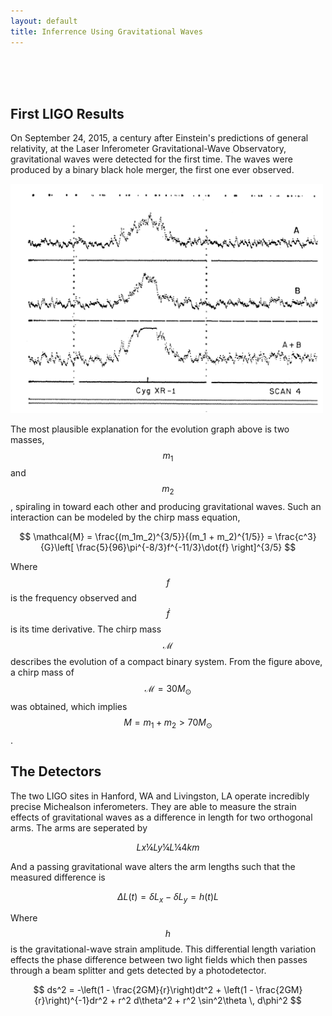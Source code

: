 ```yaml
---
layout: default
title: Inferrence Using Gravitational Waves
---
```


<br>

<br>

<br>

## First LIGO Results
On September 24, 2015, a century after Einstein's predictions of general relativity, at the Laser Inferometer Gravitational-Wave Observatory, gravitational waves were detected for the first time. The waves were produced by a binary black hole merger, the first one ever observed.

<img src="/assets/css/cyg_x1.png" alt="Cygnus X-1 X-ray Graph" width="500"/>

The most plausible explanation for the evolution graph above is two masses, $$m_1$$ and $$m_2$$, spiraling in toward each other and producing gravitational waves.
Such an interaction can be modeled by the chirp mass equation,

$$
\mathcal{M} = \frac{(m_1m_2)^{3/5}}{(m_1 + m_2)^{1/5}} = \frac{c^3}{G}\left[ \frac{5}{96}\pi^{-8/3}f^{-11/3}\dot{f} \right]^{3/5}
$$

Where $$f$$ is the frequency observed and $$\dot{f}$$ is its time derivative. The chirp mass $$\mathcal{M}$$ describes the evolution of a compact binary system. From the figure above, a chirp mass of $$\mathcal{M} = 30 M_\odot$$ was obtained, which implies $$M = m_1 + m_2 > 70 M_\odot$$.

## The Detectors

The two LIGO sites in Hanford, WA and Livingston, LA operate incredibly precise Michealson inferometers. They are able to measure the strain effects of gravitational waves as a difference in length for two orthogonal arms. The arms are seperated by

$$
Lx ¼ Ly ¼ L ¼ 4 km
$$

And a passing gravitational wave alters the arm lengths such that the measured difference is 

$$
\Delta L(t) = \delta L_x − \delta L_y = h(t)L
$$

Where $$h$$ is the gravitational-wave strain amplitude. This differential length variation effects the phase difference between two light fields which then passes through a beam splitter and gets detected by a photodetector.

$$
ds^2 = -\left(1 - \frac{2GM}{r}\right)dt^2 + \left(1 - \frac{2GM}{r}\right)^{-1}dr^2 + r^2 d\theta^2 + r^2 \sin^2\theta \, d\phi^2
$$

